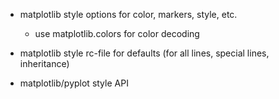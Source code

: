 * matplotlib style options for color, markers, style, etc.
	* use matplotlib.colors for color decoding

* matplotlib style rc-file for defaults (for all lines, special lines, inheritance)

* matplotlib/pyplot style API
